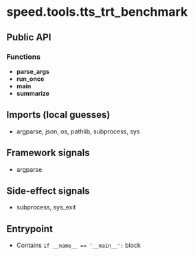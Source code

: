 # speed.tools.tts_trt_benchmark

## Public API


### Functions
- **parse_args**
- **run_once**
- **main**
- **summarize**

## Imports (local guesses)
- argparse, json, os, pathlib, subprocess, sys

## Framework signals
- argparse

## Side-effect signals
- subprocess, sys_exit

## Entrypoint
- Contains `if __name__ == '__main__':` block